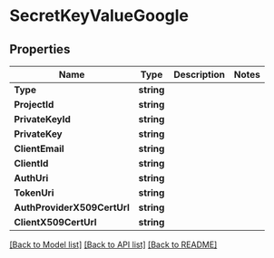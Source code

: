 # SecretKeyValueGoogle

## Properties

Name | Type | Description | Notes
------------ | ------------- | ------------- | -------------
**Type** | **string** |  | 
**ProjectId** | **string** |  | 
**PrivateKeyId** | **string** |  | 
**PrivateKey** | **string** |  | 
**ClientEmail** | **string** |  | 
**ClientId** | **string** |  | 
**AuthUri** | **string** |  | 
**TokenUri** | **string** |  | 
**AuthProviderX509CertUrl** | **string** |  | 
**ClientX509CertUrl** | **string** |  | 

[[Back to Model list]](../README.md#documentation-for-models) [[Back to API list]](../README.md#documentation-for-api-endpoints) [[Back to README]](../README.md)


